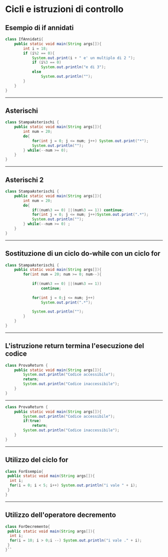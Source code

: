 # Cicli e istruzioni di controllo

## Esempio di if annidati

```java
class IfAnnidati{
	public static void main(String args[]){
		int i = 18;
		if (i%2 == 0){
			System.out.print(i + " e' un multiplo di 2 ");
			if (i%3 == 0)
				System.out.println("e di 3");
			else
				System.out.println("");
		}
	}
}
```

---

## Asterischi

```java
class StampaAsterischi {
	public static void main(String args[]){
		int num = 20;
		do{
			for(int j = 0; j <= num; j++) System.out.print("*");
			System.out.println("");
		} while(--num >= 0);
	}
}
```

---

## Asterischi 2

```java
class StampaAsterischi {
	public static void main(String args[]){
		int num = 20;
		do{
			if((num%3 == 0) ||(num%3 == 1)) continue;
			for(int j = 0; j <= num; j++)System.out.print(".*");
			System.out.println("");
		} while(--num >= 0) ;
	}
}

```

---

## Sostituzione di un ciclo do-while con un ciclo for

```java
class StampaAsterischi {
	public static void main(String args[]){
		for(int num = 20; num >= 0; num--){
			
			if((num%3 == 0) ||(num%3 == 1)) 
				continue;
			
			for(int j = 0;j <= num; j++)	
				System.out.print(".*");
			
			System.out.println("");
		}
	}
}

```

---

## L'istruzione return termina l'esecuzione del codice

```java
class ProvaReturn {
	public static void main(String args[]){
		System.out.println("Codice accessibile");
		return;
		System.out.println("Codice inaccessibile");
	}
}
```

---

```java
class ProvaReturn {
	public static void main(String args[]){
		System.out.println("Codice accessibile");
		if(true)
			return;
		System.out.println("Codice inaccessibile");
	}
}
```

---

## Utilizzo del ciclo for

```java
class ForEsempio{
 public static void main(String args[]){
  int i;
  for(i = 0; i < 5; i++) System.out.println("i vale " + i);
 }
}
```

---

## Utilizzo dell'operatore decremento

```java
class ForDecremento{
 public static void main(String args[]){
  int i;
  for(i = 10; i > 0;i --) System.out.println("i vale ." + i);
 }
}``
```
